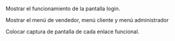 
Mostrar el funcionamiento de la pantalla login.  

Mostrar el menú de vendedor, menú cliente y menú administrador

Colocar captura de pantalla de cada enlace funcional.
